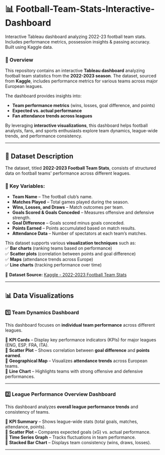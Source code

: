 # 📊 Football-Team-Stats-Interactive-Dashboard
Interactive Tableau dashboard analyzing 2022-23 football team stats. Includes performance metrics, possession insights &amp; passing accuracy. Built using Kaggle data.


### 📌 Overview  
This repository contains an interactive **Tableau dashboard** analyzing football team statistics from the **2022-2023 season**. The dataset, sourced from **Kaggle**, includes performance metrics for various teams across major European leagues.  

The dashboard provides insights into:  
- **Team performance metrics** (wins, losses, goal difference, and points)  
- **Expected vs. actual performance**  
- **Fan attendance trends across leagues**  

By leveraging **interactive visualizations**, this dashboard helps football analysts, fans, and sports enthusiasts explore team dynamics, league-wide trends, and performance consistency.  

---

## 📂 Dataset Description  
The dataset, titled **2022-2023 Football Team Stats**, consists of structured data on football teams' performance across different leagues.  

### 🔑 Key Variables:  
- **Team Name** – The football club’s name.  
- **Matches Played** – Total games played during the season.  
- **Wins, Losses, and Draws** – Match outcomes per team.  
- **Goals Scored & Goals Conceded** – Measures offensive and defensive strength.  
- **Goal Difference** – Goals scored minus goals conceded.  
- **Points Earned** – Points accumulated based on match results.  
- **Attendance Data** – Number of spectators at each team’s matches.  

This dataset supports various **visualization techniques** such as:  
✅ **Bar charts** (ranking teams based on performance)  
✅ **Scatter plots** (correlation between points and goal difference)  
✅ **Maps** (attendance trends across Europe)  
✅ **Line charts** (tracking performance over time)  

📌 **Dataset Source:** [Kaggle - 2022-2023 Football Team Stats](https://www.kaggle.com)  

---

## 📊 Data Visualizations  

### **1️⃣ Team Dynamics Dashboard**  
This dashboard focuses on **individual team performance** across different leagues.  

🔹 **KPI Cards** – Display key performance indicators (KPIs) for major leagues (ENG, ESP, FRA, ITA).  
🔹 **Scatter Plot** – Shows correlation between **goal difference** and **points earned**.  
🔹 **Geographical Map** – Visualizes **attendance trends** across European teams.  
🔹 **Line Chart** – Highlights teams with strong offensive and defensive performances.  

---

### **2️⃣ League Performance Overview Dashboard**  
This dashboard analyzes **overall league performance trends** and consistency of teams.  

🔹 **KPI Summary** – Shows league-wide stats (total goals, matches, attendance, points).  
🔹 **Scatter Plot** – Compares expected goals (xG) vs. actual performance.  
🔹 **Time Series Graph** – Tracks fluctuations in team performance.  
🔹 **Stacked Bar Chart** – Displays team consistency (wins, draws, losses).  

---


